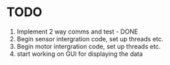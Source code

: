 # TODO

1. Implement 2 way comms and test - DONE
2. Begin sensor intergration code, set up threads etc.
3. Begin motor intergration code, set up threads etc.
4. start working on GUI for displaying the data